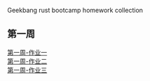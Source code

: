 Geekbang rust bootcamp homework collection
## 第一周
 [第一周-作业一](./work01/README.MD)  
 [第一周-作业二](./work02/README.MD)  
 [第一周-作业三](./work03/README.MD)
 